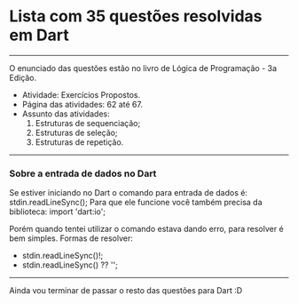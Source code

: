 # Lista com 35 questões resolvidas em Dart
- - -
O enunciado das questões estão no livro de Lógica de Programação - 3a Edição. 

- Atividade: Exercícios Propostos.
- Página das atividades: 62 até 67.
- Assunto das atividades: 
  1. Estruturas de sequenciação;
  2. Estruturas de seleção;
  3. Estruturas de repetição.
- - -

### Sobre a entrada de dados no Dart

Se estiver iniciando no Dart o comando para entrada de dados é: stdin.readLineSync();
Para que ele funcione você também precisa da biblioteca: import 'dart:io';

Porém quando tentei utilizar o comando estava dando erro, para resolver é bem simples.
Formas de resolver:
- stdin.readLineSync()!;
- stdin.readLineSync() ?? '';
- - -
Ainda vou terminar de passar o resto das questões para Dart :D
